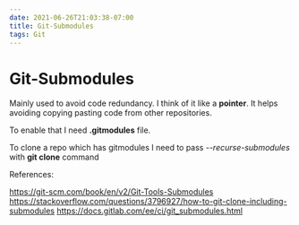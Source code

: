 ```yaml
---
date: 2021-06-26T21:03:38-07:00
title: Git-Submodules
tags: Git
---
```


# Git-Submodules

Mainly used to avoid code redundancy. I think of it like a **pointer**. It helps avoiding copying pasting code from other repositories.

To enable that I need **.gitmodules** file. 

To clone a repo which has gitmodules I need to pass *--recurse-submodules* with **git clone** command

References:

https://git-scm.com/book/en/v2/Git-Tools-Submodules
https://stackoverflow.com/questions/3796927/how-to-git-clone-including-submodules
https://docs.gitlab.com/ee/ci/git_submodules.html
